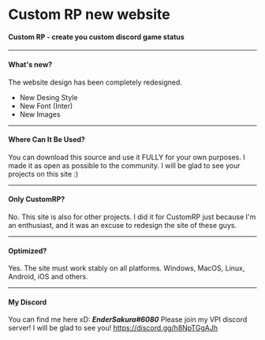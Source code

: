 # Custom RP new website
#### Custom RP - create you custom discord game status
---
####  What's new?
The website design has been completely redesigned.
- New Desing Style
- New Font (Inter)
- New Images
---
#### Where Can It Be Used?
You can download this source and use it FULLY for your own purposes. I made it as open as possible to the community. I will be glad to see your projects on this site :)

---
#### Only CustomRP?
No. This site is also for other projects. I did it for CustomRP just because I'm an enthusiast, and it was an excuse to redesign the site of these guys.

---
#### Optimized?
Yes. The site must work stably on all platforms.
Windows, MacOS, Linux, Android, iOS and others.

---
#### My Discord

You can find me here xD: ***EnderSakura#6080***
Please join my VPI discord server! I will be glad to see you!
https://discord.gg/h8NpTGgAJh

